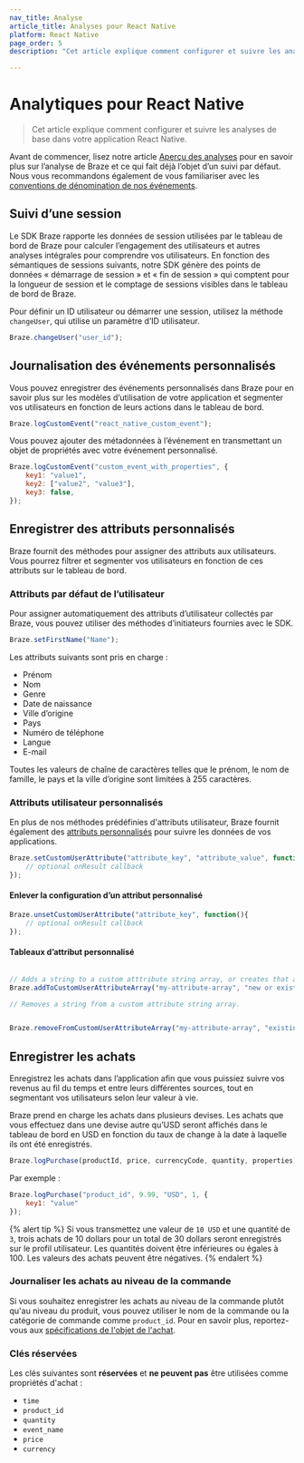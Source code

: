```yaml
---
nav_title: Analyse
article_title: Analyses pour React Native
platform: React Native
page_order: 5
description: "Cet article explique comment configurer et suivre les analyses de base comme le suivi de session, la journalisation d’événements personnalisés, etc., dans l’application React Native."

---
```

 
# Analytiques pour React Native

> Cet article explique comment configurer et suivre les analyses de base dans votre application React Native.

Avant de commencer, lisez notre article [Aperçu des analyses]({{site.baseurl}}/developer_guide/platform_wide/analytics_overview/) pour en savoir plus sur l’analyse de Braze et ce qui fait déjà l’objet d’un suivi par défaut. Nous vous recommandons également de vous familiariser avec les [conventions de dénomination de nos événements]({{site.baseurl}}/user_guide/data_and_analytics/custom_data/event_naming_conventions/).

## Suivi d’une session

Le SDK Braze rapporte les données de session utilisées par le tableau de bord de Braze pour calculer l’engagement des utilisateurs et autres analyses intégrales pour comprendre vos utilisateurs. En fonction des sémantiques de sessions suivants, notre SDK génère des points de données « démarrage de session » et « fin de session » qui comptent pour la longueur de session et le comptage de sessions visibles dans le tableau de bord de Braze.

Pour définir un ID utilisateur ou démarrer une session, utilisez la méthode `changeUser`, qui utilise un paramètre d’ID utilisateur.

```javascript
Braze.changeUser("user_id");
```

## Journalisation des événements personnalisés

Vous pouvez enregistrer des événements personnalisés dans Braze pour en savoir plus sur les modèles d’utilisation de votre application et segmenter vos utilisateurs en fonction de leurs actions dans le tableau de bord.

```javascript
Braze.logCustomEvent("react_native_custom_event");
```

Vous pouvez ajouter des métadonnées à l’événement en transmettant un objet de propriétés avec votre événement personnalisé.

```javascript
Braze.logCustomEvent("custom_event_with_properties", {
    key1: "value1",
    key2: ["value2", "value3"],
    key3: false,
});
```

## Enregistrer des attributs personnalisés

Braze fournit des méthodes pour assigner des attributs aux utilisateurs. Vous pourrez filtrer et segmenter vos utilisateurs en fonction de ces attributs sur le tableau de bord.

### Attributs par défaut de l’utilisateur

Pour assigner automatiquement des attributs d’utilisateur collectés par Braze, vous pouvez utiliser des méthodes d’initiateurs fournies avec le SDK.

```javascript
Braze.setFirstName("Name");
```

Les attributs suivants sont pris en charge :

- Prénom
- Nom
- Genre
- Date de naissance
- Ville d’origine
- Pays
- Numéro de téléphone
- Langue
- E-mail

Toutes les valeurs de chaîne de caractères telles que le prénom, le nom de famille, le pays et la ville d’origine sont limitées à 255 caractères.

### Attributs utilisateur personnalisés

En plus de nos méthodes prédéfinies d'attributs utilisateur, Braze fournit également des [attributs personnalisés]({{site.baseurl}}/user_guide/data_and_analytics/custom_data/custom_attributes/#custom-attribute-data-types) pour suivre les données de vos applications. 

```javascript
Braze.setCustomUserAttribute("attribute_key", "attribute_value", function(){
    // optional onResult callback
});
```

#### Enlever la configuration d’un attribut personnalisé


```javascript
Braze.unsetCustomUserAttribute("attribute_key", function(){
    // optional onResult callback
});
```

#### Tableaux d’attribut personnalisé

```javascript

// Adds a string to a custom atttribute string array, or creates that array if one doesn't exist.
Braze.addToCustomUserAttributeArray("my-attribute-array", "new or existing value", optionalCallback);

// Removes a string from a custom attribute string array.


Braze.removeFromCustomUserAttributeArray("my-attribute-array", "existing value", optionalCallback);
```

## Enregistrer les achats

Enregistrez les achats dans l’application afin que vous puissiez suivre vos revenus au fil du temps et entre leurs différentes sources, tout en segmentant vos utilisateurs selon leur valeur à vie.

Braze prend en charge les achats dans plusieurs devises. Les achats que vous effectuez dans une devise autre qu’USD seront affichés dans le tableau de bord en USD en fonction du taux de change à la date à laquelle ils ont été enregistrés.

```javascript
Braze.logPurchase(productId, price, currencyCode, quantity, properties);
```

Par exemple :

```javascript
Braze.logPurchase("product_id", 9.99, "USD", 1, {
    key1: "value"
});
```

{% alert tip %}
Si vous transmettez une valeur de `10 USD` et une quantité de `3`, trois achats de 10 dollars pour un total de 30 dollars seront enregistrés sur le profil utilisateur. Les quantités doivent être inférieures ou égales à 100. Les valeurs des achats peuvent être négatives.
{% endalert %}

### Journaliser les achats au niveau de la commande
Si vous souhaitez enregistrer les achats au niveau de la commande plutôt qu'au niveau du produit, vous pouvez utiliser le nom de la commande ou la catégorie de commande comme `product_id`. Pour en savoir plus, reportez-vous aux [spécifications de l'objet de l'achat]({{site.baseurl}}/api/objects_filters/purchase_object/#product-id-naming-conventions). 

### Clés réservées

Les clés suivantes sont **réservées** et **ne peuvent pas** être utilisées comme propriétés d'achat :

- `time`
- `product_id`
- `quantity`
- `event_name`
- `price`
- `currency`

